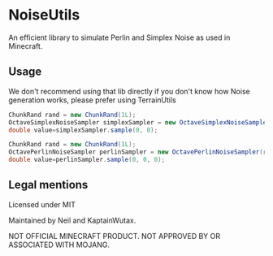 # NoiseUtils

An efficient library to simulate Perlin and Simplex Noise as used in Minecraft.

## Usage

We don't recommend using that lib directly if you don't know how Noise generation works, please prefer using TerrainUtils

```java
ChunkRand rand = new ChunkRand(1L);
OctaveSimplexNoiseSampler simplexSampler = new OctaveSimplexNoiseSampler(rand, 2);
double value=simplexSampler.sample(0, 0);
```

```java
ChunkRand rand = new ChunkRand(1L);
OctavePerlinNoiseSampler perlinSampler = new OctavePerlinNoiseSampler(rand, Arrays.stream(new int[] {1, 2}));
double value=perlinSampler.sample(0, 0, 0);
```

## Legal mentions
Licensed under MIT

Maintained by Neil and KaptainWutax.

NOT OFFICIAL MINECRAFT PRODUCT. NOT APPROVED BY OR ASSOCIATED WITH MOJANG.
